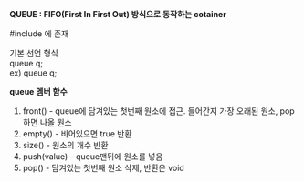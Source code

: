 **QUEUE : FIFO(First In First Out) 방식으로 동작하는 cotainer**

#include<queue> 에 존재

기본 선언 형식  
queue<data type>  q;  
ex) queue<int> q;  

**queue 멤버 함수**  
1. front() - queue에 담겨있는 첫번째 원소에 접근. 들어간지 가장 오래된 원소, pop하면 나올 원소
2. empty() - 비어있으면 true 반환
3. size() - 원소의 개수 반환
4. push(value) - queue맨뒤에 원소를 넣음
5. pop() - 담겨있는 첫번째 원소 삭제, 반환은 void
